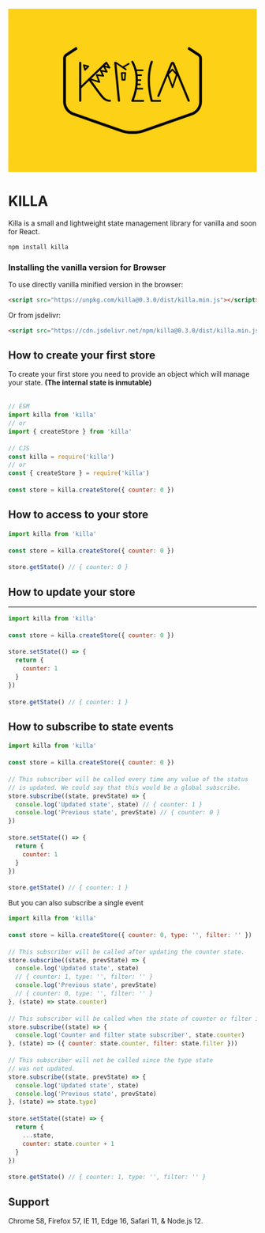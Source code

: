<p align="center">
  <img src="killa-logo.png" width="600" />
</p>

# KILLA
Killa is a small and lightweight state management library for vanilla and soon for React.

```bash
npm install killa
```

### Installing the vanilla version for Browser
To use directly vanilla minified version in the browser:

```html
<script src="https://unpkg.com/killa@0.3.0/dist/killa.min.js"></script>
```

Or from jsdelivr:

```html
<script src="https://cdn.jsdelivr.net/npm/killa@0.3.0/dist/killa.min.js"></script>
```

## How to create your first store

To create your first store you need to provide an object which will manage your state. **(The internal state is inmutable)**

```js

// ESM
import killa from 'killa'
// or
import { createStore } from 'killa'

// CJS
const killa = require('killa')
// or
const { createStore } = require('killa')

const store = killa.createStore({ counter: 0 })
```

## How to access to your store

```js
import killa from 'killa'

const store = killa.createStore({ counter: 0 })

store.getState() // { counter: 0 }
```

## How to update your store
****
```js
import killa from 'killa'

const store = killa.createStore({ counter: 0 })

store.setState(() => {
  return {
    counter: 1
  }
})

store.getState() // { counter: 1 }
```

## How to subscribe to state events

```js
import killa from 'killa'

const store = killa.createStore({ counter: 0 })

// This subscriber will be called every time any value of the status
// is updated. We could say that this would be a global subscribe.
store.subscribe((state, prevState) => {
  console.log('Updated state', state) // { counter: 1 }
  console.log('Previous state', prevState) // { counter: 0 }
})

store.setState(() => {
  return {
    counter: 1
  }
})

store.getState() // { counter: 1 }
```

But you can also subscribe a single event

```js
import killa from 'killa'

const store = killa.createStore({ counter: 0, type: '', filter: '' })

// This subscriber will be called after updating the counter state.
store.subscribe((state, prevState) => {
  console.log('Updated state', state)
  // { counter: 1, type: '', filter: '' }
  console.log('Previous state', prevState)
  // { counter: 0, type: '', filter: '' }
}, (state) => state.counter)

// This subscriber will be called when the state of counter or filter is updated.
store.subscribe((state) => {
  console.log('Counter and filter state subscriber', state.counter)
}, (state) => ({ counter: state.counter, filter: state.filter }))

// This subscriber will not be called since the type state
// was not updated.
store.subscribe((state, prevState) => {
  console.log('Updated state', state)
  console.log('Previous state', prevState)
}, (state) => state.type)

store.setState((state) => {
  return {
    ...state,
    counter: state.counter + 1
  }
})

store.getState() // { counter: 1, type: '', filter: '' }
```

## Support
Chrome 58, Firefox 57, IE 11, Edge 16, Safari  11, & Node.js 12.
